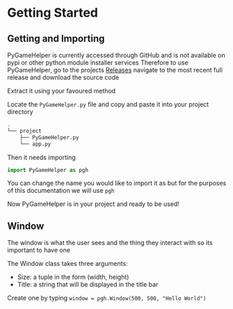 
# Getting Started

## Getting and Importing

PyGameHelper is currently accessed through GitHub and is not available on pypi or other python module installer services
Therefore to use PyGameHelper, go to the projects  [Releases](https://github.com/LordFarquhar/pygamehelper/releases/) navigate to the most recent full release and download the source code  
  
Extract it using your favoured method  
  
Locate the `PyGameHelper.py` file and copy and paste it into your project directory  

```bash
.
└── project
    ├── PyGameHelper.py
    └── app.py
```

Then it needs importing 
  
```python
import PyGameHelper as pgh
```

You can change the name you would like to import it as but for the purposes of this documentation we will use `pgh`

Now PyGameHelper is in your project and ready to be used!

## Window

The window is what the user sees and the thing they interact with so its important to have one  
    
The Window class takes three arguments:
 - Size: a tuple in the form (width, height)
 - Title: a string that will be displayed in the title bar

Create one by typing `window = pgh.Window(500, 500, "Hello World")`  
  
